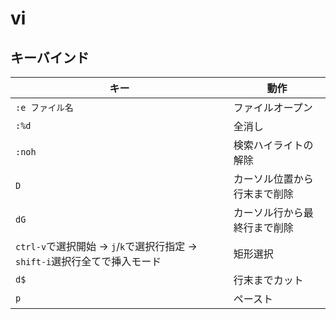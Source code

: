 # vi

## キーバインド

| キー                                                     | 動作             |
| ------------------------------------------------------ | -------------- |
| `:e ファイル名`                                             | ファイルオープン       |
| `:%d`                                                  | 全消し            |
| `:noh`                                                 | 検索ハイライトの解除     |
| `D`                                                    | カーソル位置から行末まで削除 |
| `dG`                                                   | カーソル行から最終行まで削除 |
| `ctrl-v`で選択開始 -> `j`/`k`で選択行指定 -> `shift-i`選択行全てで挿入モード | 矩形選択           |
| `d$`                                                   | 行末までカット        |
| `p`                                                    | ペースト           |
